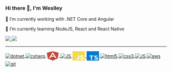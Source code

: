 ### Hi there 👋, I'm Weslley
💼 I’m currently working with .NET Core and Angular

🌱 I’m currently learning NodeJS, React and React Native

<div>
  <a href="https://github.com/weslleywna">
  <img height="180em" src="https://github-readme-stats.vercel.app/api?username=weslleywna&show_icons=true&theme=dark&include_all_commits=true&count_private=true"/>
  <img height="180em" src="https://github-readme-stats.vercel.app/api/top-langs/?username=weslleywna&layout=compact&langs_count=16&theme=dark"/>
</div>
  
***
<div style="display: inline_block">
   <img align="center" src="https://cdn.jsdelivr.net/gh/devicons/devicon/icons/dotnetcore/dotnetcore-original.svg" alt="dotnet" width="40" height="30"/> 
   <img align="center" src="https://cdn.jsdelivr.net/gh/devicons/devicon/icons/csharp/csharp-plain.svg" alt="csharp" width="40" height="30"/>
   <img align="center" alt="JS" height="30" width="40" src="https://raw.githubusercontent.com/devicons/devicon/master/icons/angularjs/angularjs-plain.svg"/>
   <img align="center" alt="JS" height="30" width="40" src="https://cdn.jsdelivr.net/gh/devicons/devicon/icons/react/react-original-wordmark.svg"/>
   <img align="center" alt="JS" height="30" width="40" src="https://raw.githubusercontent.com/devicons/devicon/master/icons/javascript/javascript-plain.svg"/>
   <img align="center" alt="JS" height="30" width="40" src="https://raw.githubusercontent.com/devicons/devicon/master/icons/typescript/typescript-plain.svg"/>
   <img align="center" src="https://cdn.jsdelivr.net/gh/devicons/devicon/icons/html5/html5-plain-wordmark.svg" alt="html5" width="40" height="30"/>
   <img align="center" src="https://cdn.jsdelivr.net/gh/devicons/devicon/icons/css3/css3-plain-wordmark.svg" alt="css3" width="40" height="30"/> 
   <img align="center" alt="JS" height="30" width="40" src="https://cdn.jsdelivr.net/gh/devicons/devicon/icons/azure/azure-original-wordmark.svg"/>
   <img align="center" src="https://cdn.jsdelivr.net/gh/devicons/devicon/icons/amazonwebservices/amazonwebservices-plain-wordmark.svg" 
        alt="aws" width="45" height="45">
   </img>
  <img align="center" src="https://www.vectorlogo.zone/logos/git-scm/git-scm-icon.svg" alt="git" width="30" height="25"/>
</div>
<!--
**weslleywna/weslleywna** is a ✨ _special_ ✨ repository because its `README.md` (this file) appears on your GitHub profile.

Here are some ideas to get you started:

- 🔭 I’m currently working on ...
- 🌱 I’m currently learning ...
- 👯 I’m looking to collaborate on ...
- 🤔 I’m looking for help with ...
- 💬 Ask me about ...
- 📫 How to reach me: ...
- 😄 Pronouns: ...
- ⚡ Fun fact: ...
-->
